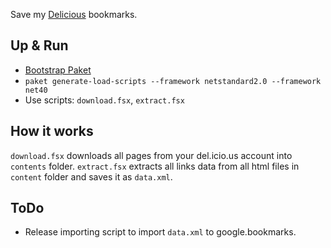 Save my [Delicious](https://del.icio.us) bookmarks. 

## Up & Run

- [Bootstrap Paket](https://gist.github.com/maestrow/94d99017380adbcadff29f048f423729#file-paket-bootstrap-md)
- `paket generate-load-scripts --framework netstandard2.0 --framework net40`
- Use scripts: `download.fsx`, `extract.fsx`

## How it works

`download.fsx` downloads all pages from your del.icio.us account into `contents` folder. `extract.fsx` extracts all links data from all html files in `content` folder and saves it as `data.xml`.

## ToDo

- Release importing script to import `data.xml` to google.bookmarks.